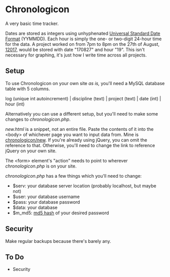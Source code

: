 # Chronologicon

A very basic time tracker.

Dates are stored as integers using unhyphenated [Universal Standard Date Format](https://www.cl.cam.ac.uk/~mgk25/iso-time.html) (YYMMDD). Each hour is simply the one- or two-digit 24-hour time for the data. A project worked on from 7pm to 8pm on the 27th of August, [12017](https://en.wikipedia.org/wiki/Holocene_calendar), would be stored with date "170827" and hour "19". This isn't necessary for graphing, it's just how I write time across all projects.

## Setup

To use Chronologicon on your own site *as is,* you'll need a MySQL database table with 5 columns.

log (unique int autoincrement) | discipline (text) | project (text) | date (int) | hour (int)

Alternatively you can use a different setup, but you'll need to make some changes to *chronologicon.php*.

*new.html* is a snippet, not an entire file. Paste the contents of it into the &lt;body&gt; of whichever page you want to input data from. Mine is [chronologicon/new](http://craze.co.uk/chronologicon/new). If you're already using jQuery, you can omit the reference to that. Otherwise, you'll need to change the link to reference jQuery on your own site.

The &lt;form&gt; element's "action" needs to point to wherever *chronologicon.php* is on your site.

*chronologicon.php* has a few things which you'll need to change:

- $serv: your database server location (probably localhost, but maybe not)
- $user: your database username
- $pass: your database password
- $data: your database
- $m_md5: [md5 hash](http://www.miraclesalad.com/webtools/md5.php) of your desired password

## Security

Make regular backups because there's barely any.

## To Do

- Security
